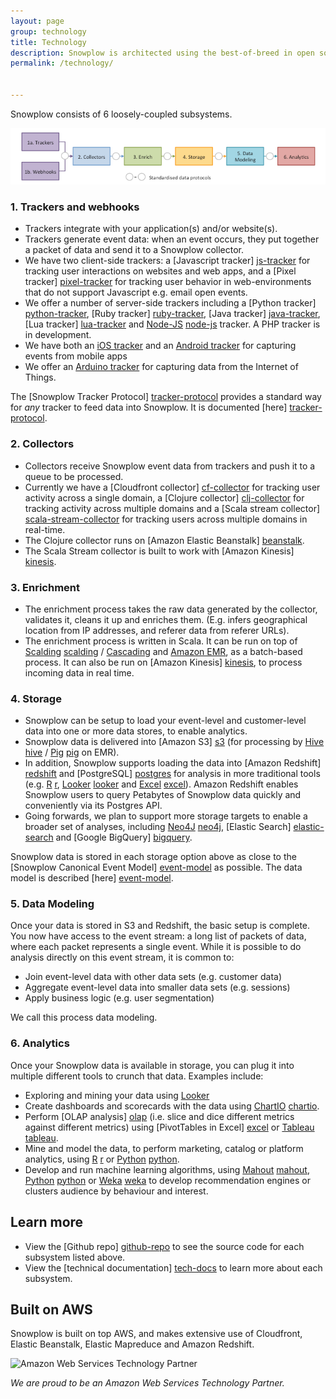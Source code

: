 ```yaml
---
layout: page
group: technology
title: Technology
description: Snowplow is architected using the best-of-breed in open source and cloud technology, to deliver a highly scalable, robust, cost effective event analytics platform. Our technology stack leverages Amazon Kinesis, Scalding, Cascading, Hadoop, EMR and Amazon Redshift
permalink: /technology/


---
```


Snowplow consists of 6 loosely-coupled subsystems.

![architecture][architecture]

### 1. Trackers and webhooks

* Trackers integrate with your application(s) and/or website(s).
* Trackers generate event data: when an event occurs, they put together a packet of data and send it to a Snowplow collector.
* We have two client-side trackers: a [Javascript tracker] [js-tracker] for tracking user interactions on websites and web apps, and a [Pixel tracker] [pixel-tracker] for tracking user behavior in web-environments that do not support Javascript e.g. email open events.
* We offer a number of server-side trackers including a [Python tracker] [python-tracker], [Ruby tracker] [ruby-tracker], [Java tracker] [java-tracker], [Lua tracker] [lua-tracker] and [Node-JS] [node-js] tracker. A PHP tracker is in development.
* We have both an [iOS tracker][iOS] and an [Android tracker][android] for capturing events from mobile apps
* We offer an [Arduino tracker][arduino-tracker] for capturing data from the Internet of Things.


The [Snowplow Tracker Protocol] [tracker-protocol] provides a standard way for *any* tracker to feed data into Snowplow. It is documented [here] [tracker-protocol].

### 2. Collectors

* Collectors receive Snowplow event data from trackers and push it to a queue to be processed.
* Currently we have a [Cloudfront collector] [cf-collector] for tracking user activity across a single domain, a [Clojure collector] [clj-collector] for tracking activity across multiple domains and a [Scala stream collector] [scala-stream-collector] for tracking users across multiple domains in real-time.
* The Clojure collector runs on [Amazon Elastic Beanstalk] [beanstalk].
* The Scala Stream collector is built to work with [Amazon Kinesis] [kinesis].

### 3. Enrichment

* The enrichment process takes the raw data generated by the collector, validates it, cleans it up  and enriches them. (E.g. infers geographical location from IP addresses, and referer data from referer URLs).
* The enrichment process is written in Scala. It can be run on top of [Scalding] [scalding] / [Cascading][cascading] and [Amazon EMR][emr], as a batch-based process. It can also be run on [Amazon Kinesis] [kinesis], to process incoming data in real time.

### 4. Storage

* Snowplow can be setup to load your event-level and customer-level data into one or more data stores, to enable analytics.
* Snowplow data is delivered into [Amazon S3] [s3] (for processing by [Hive] [hive] / [Pig] [pig] on EMR).
* In addition, Snowplow supports loading the data into [Amazon Redshift] [redshift] and [PostgreSQL] [postgres] for analysis in more traditional tools (e.g. [R] [r], [Looker] [looker] and [Excel] [excel]). Amazon Redshift enables Snowplow users to query Petabytes of Snowplow data quickly and conveniently via its Postgres API.
* Going forwards, we plan to support more storage targets to enable a broader set of analyses, including [Neo4J] [neo4j], [Elastic Search] [elastic-search] and [Google BigQuery] [bigquery].

Snowplow data is stored in each storage option above as close to the [Snowplow Canonical Event Model] [event-model] as possible. The data model is described [here] [event-model].

### 5. Data Modeling

Once your data is stored in S3 and Redshift, the basic setup is complete. You now have access to the event stream: a long list of packets of data, where each packet represents a single event. While it is possible to do analysis directly on this event stream, it is common to:

* Join event-level data with other data sets (e.g. customer data)
* Aggregate event-level data into smaller data sets (e.g. sessions)
* Apply business logic (e.g. user segmentation)

We call this process data modeling.

### 6. Analytics

Once your Snowplow data is available in storage, you can plug it into multiple different tools to crunch that data. Examples include:

* Exploring and mining your data using [Looker][looker]
* Create dashboards and scorecards with the data using [ChartIO] [chartio].
* Perform [OLAP analysis] [olap] (i.e. slice and dice different metrics against different metrics) using [PivotTables in Excel] [excel] or [Tableau] [tableau].
* Mine and model the data, to perform marketing, catalog or platform analytics, using [R] [r] or [Python] [python].
* Develop and run machine learning algorithms, using [Mahout] [mahout], [Python] [python] or [Weka] [weka] to develop recommendation engines or clusters audience by behaviour and interest.

## Learn more

* View the [Github repo] [github-repo] to see the source code for each subsystem listed above.
* View the [technical documentation] [tech-docs] to learn more about each subsystem.

## Built on AWS

Snowplow is built on top AWS, and makes extensive use of Cloudfront, Elastic Beanstalk, Elastic Mapreduce and Amazon Redshift.

<img src="/assets/img/APN_Standard_Technology_Partner.png" title="Amazon Web Services Technology Partner" width="250" />

*We are proud to be an Amazon Web Services Technology Partner.*


[js-tracker]: https://github.com/snowplow/snowplow-javascript-tracker
[pixel-tracker]: https://github.com/snowplow/snowplow/tree/master/1-trackers/no-js-tracker
[java-tracker]: https://github.com/snowplow/snowplow-java-tracker
[ruby-tracker]: https://github.com/snowplow/snowplow-ruby-tracker
[cf-collector]: https://github.com/snowplow/snowplow/tree/master/2-collectors/cloudfront-collector
[clj-collector]: https://github.com/snowplow/snowplow/tree/master/2-collectors/clojure-collector
[scala-stream-collector]: https://github.com/snowplow/snowplow/tree/master/2-collectors/scala-stream-collector
[node-js]: https://github.com/snowplow/snowplow-nodejs-tracker
[iOS]: https://github.com/snowplow/snowplow-ios-tracker
[android]: https://github.com/snowplow/snowplow-android-tracker

[scalding]: https://github.com/twitter/scalding
[cascading]: http://www.cascading.org/
[chartio]: https://github.com/snowplow/snowplow/wiki/Setting-up-ChartIO-to-visualize-Snowplow-data
[tableau]: https://github.com/snowplow/snowplow/wiki/Setting-up-Tableau-to-analyze-your-Snowplow-data
[excel]: https://github.com/snowplow/snowplow/wiki/Setting-up-Excel-to-analyze-Snowplow-data
[r]: https://github.com/snowplow/snowplow/wiki/Setting-up-R-to-perform-more-sophisticated-analysis-on-your-Snowplow-data
[weka]: http://weka.pentaho.com/
[mahout]: http://mahout.apache.org/
[python]: http://scikit-learn.org/stable/
[hive]: http://hive.apache.org/
[pig]: http://pig.apache.org/
[redshift]: http://aws.amazon.com/redshift/
[ice]: http://www.infobright.org/
[s3]: http://aws.amazon.com/s3/
[redshift]: http://aws.amazon.com/redshift/

[github-repo]: http://github.com/snowplow/snowplow
[snowplow-wiki]: http://github.com/snowplow/snowplow/wiki
[setup-guide]: https://github.com/snowplow/snowplow/wiki/Setting-up-Snowplow
[tech-docs]: https://github.com/snowplow/snowplow/wiki/Snowplow%20technical%20documentation
[architecture]: /assets/img/technical-architecture.png
[python-tracker]: https://github.com/snowplow/snowplow-python-tracker
[lua-tracker]: https://github.com/snowplow/snowplow-lua-tracker
[arduino-tracker]: https://github.com/snowplow/snowplow-arduino-tracker
[olap]: /analytics/tools-and-techniques/converting-snowplow-data-into-a-format-suitable-for-olap.html
[roadmap]: https://github.com/snowplow/snowplow/wiki/Product-roadmap

[tracker-protocol]: https://github.com/snowplow/snowplow/wiki/snowplow-tracker-protocol
[event-model]: https://github.com/snowplow/snowplow/wiki/canonical-event-model
[beanstalk]: http://aws.amazon.com/elasticbeanstalk/
[emr]: http://aws.amazon.com/elasticmapreduce/
[postgres]: http://www.postgresql.org/
[neo4j]: http://www.neo4j.org/
[kinesis]: http://aws.amazon.com/kinesis/
[elastic-search]: http://www.elasticsearch.com/
[bigquery]: https://cloud.google.com/products/bigquery/
[looker]: http://looker.com/

